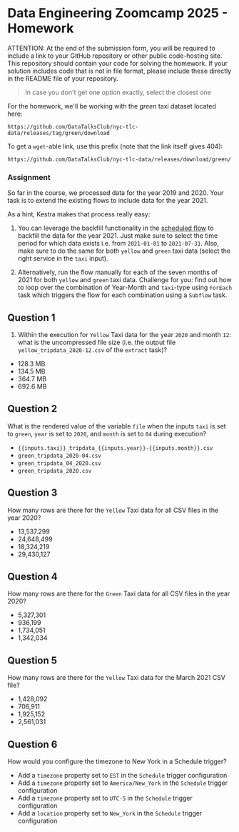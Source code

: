 # Data Engineering Zoomcamp 2025 - Homework

ATTENTION: At the end of the submission form, you will be required to include a link to your GitHub repository or other public code-hosting site. This repository should contain your code for solving the homework. If your solution includes code that is not in file format, please include these directly in the README file of your repository.

> In case you don't get one option exactly, select the closest one 

For the homework, we'll be working with the _green_ taxi dataset located here:

`https://github.com/DataTalksClub/nyc-tlc-data/releases/tag/green/download`

To get a `wget`-able link, use this prefix (note that the link itself gives 404):

`https://github.com/DataTalksClub/nyc-tlc-data/releases/download/green/`


### Assignment

So far in the course, we processed data for the year 2019 and 2020. Your task is to extend the existing flows to include data for the year 2021.

As a hint, Kestra makes that process really easy:
1. You can leverage the backfill functionality in the [scheduled flow](../../../02-workflow-orchestration/flows/07_gcp_taxi_scheduled.yaml) to backfill the data for the year 2021. Just make sure to select the time period for which data exists i.e. from `2021-01-01` to `2021-07-31`. Also, make sure to do the same for both `yellow` and `green` taxi data (select the right service in the `taxi` input).

3. Alternatively, run the flow manually for each of the seven months of 2021 for both `yellow` and `green` taxi data. Challenge for you: find out how to loop over the combination of Year-Month and `taxi`-type using `ForEach` task which triggers the flow for each combination using a `Subflow` task.


## Question 1

1) Within the execution for `Yellow` Taxi data for the year `2020` and month `12`: what is the uncompressed file size (i.e. the output file `yellow_tripdata_2020-12.csv` of the `extract` task)?
- 128.3 MB
- 134.5 MB
- 364.7 MB
- 692.6 MB

## Question 2
What is the rendered value of the variable `file` when the inputs `taxi` is set to `green`, `year` is set to `2020`, and `month` is set to `04` during execution?
- `{{inputs.taxi}}_tripdata_{{inputs.year}}-{{inputs.month}}.csv` 
- `green_tripdata_2020-04.csv`
- `green_tripdata_04_2020.csv`
- `green_tripdata_2020.csv`

## Question 3
How many rows are there for the `Yellow` Taxi data for all CSV files in the year 2020?
- 13,537.299
- 24,648,499
- 18,324,219
- 29,430,127

## Question 4

How many rows are there for the `Green` Taxi data for all CSV files in the year 2020?
- 5,327,301
- 936,199
- 1,734,051
- 1,342,034


## Question 5

How many rows are there for the `Yellow` Taxi data for the March 2021 CSV file?
- 1,428,092
- 706,911
- 1,925,152
- 2,561,031

## Question 6

How would you configure the timezone to New York in a Schedule trigger?
- Add a `timezone` property set to `EST` in the `Schedule` trigger configuration  
- Add a `timezone` property set to `America/New_York` in the `Schedule` trigger configuration
- Add a `timezone` property set to `UTC-5` in the `Schedule` trigger configuration
- Add a `location` property set to `New_York` in the `Schedule` trigger configuration  





